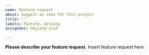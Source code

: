 ```yaml
---
name: Feature request
about: Suggest an idea for this project
title: ''
labels: feature, missing
assignees: mmjiang-ucsd

---
```


**Please describe your feature request.**
Insert feature request here
